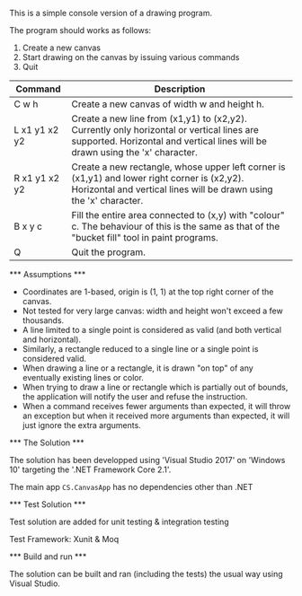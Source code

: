 ﻿This is a simple console version of a drawing program.  

The program should works as follows:  
 1. Create a new canvas  
 2. Start drawing on the canvas by issuing various commands  
 3. Quit  


| Command 		  | Description
------------------|------------------------------------------------------------------------------
| C w h           | Create a new canvas of width w and height h.  
| L x1 y1 x2 y2   | Create a new line from (x1,y1) to (x2,y2). Currently only horizontal or vertical lines are supported. Horizontal and vertical lines will be drawn using the 'x' character.  
| R x1 y1 x2 y2   | Create a new rectangle, whose upper left corner is (x1,y1) and lower right corner is (x2,y2). Horizontal and vertical lines will be drawn using the 'x' character.  
| B x y c         | Fill the entire area connected to (x,y) with "colour" c. The behaviour of this is the same as that of the "bucket fill" tool in paint programs.  
| Q               | Quit the program.  



 *** Assumptions ***

- Coordinates are 1-based, origin is (1, 1) at the top right corner of the canvas.
- Not tested for very large canvas: width and height won't exceed a few thousands.
- A line limited to a single point is considered as valid (and both vertical and horizontal).
- Similarly, a rectangle reduced to a single line or a single point is considered valid.
- When drawing a line or a rectangle, it is drawn "on top" of any eventually existing lines or color.
- When trying to draw a line or rectangle which is partially out of bounds, the application will notify the user and refuse the instruction.
- When a command receives fewer arguments than expected, it will throw an exception but when it received more arguments than expected, it will just ignore the extra arguments.


*** The Solution ***

The solution has been developped using 'Visual Studio 2017' on 'Windows 10' targeting the '.NET Framework Core 2.1'.

The main app `CS.CanvasApp` has no dependencies other than .NET


*** Test Solution ***

Test solution are added for unit testing & integration testing

Test Framework: Xunit & Moq 

*** Build and run ***

The solution can be built and ran (including the tests) the usual way using Visual Studio.



